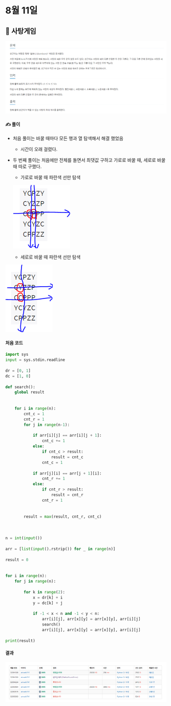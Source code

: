 # 8월 11일

## 🚩 사탕게임



[![image-20210811194445748](README.assets/image-20210811194445748.png)](https://www.acmicpc.net/problem/3085)



#### ✍ 풀이

- 처음 풀이는 바꿀 때마다 모든 행과 열 탐색해서 해결 했었음

  - 시간이 오래 걸렸다.

- 두 번째 풀이는 처음에만 전체를 돌면서 최댓값 구하고 가로로 바꿀 때, 세로로 바꿀 때 따로 구했다.

  - 가로로 바꿀 때 파란색 선만 탐색

  ![image-20210811194659478](README.assets/image-20210811194659478.png)

  - 세로로 바꿀 때 파란색 선만 탐색

![image-20210811194813019](README.assets/image-20210811194813019.png)

#### 처음 코드

```python
import sys
input = sys.stdin.readline

dr = [0, 1]
dc = [1, 0]

def search():
    global result


    for i in range(n):
        cnt_c = 1
        cnt_r = 1
        for j in range(n-1):

            if arr[i][j] == arr[i][j + 1]:
                cnt_c += 1
            else:
                if cnt_c > result:
                    result = cnt_c
                cnt_c = 1

            if arr[j][i] == arr[j + 1][i]:
                cnt_r += 1
            else:
                if cnt_r > result:
                    result = cnt_r
                cnt_r = 1


        result = max(result, cnt_r, cnt_c)



n = int(input())

arr = [list(input().rstrip()) for _ in range(n)]

result = 0


for i in range(n):
    for j in range(n):

        for k in range(2):
            x = dr[k] + i
            y = dc[k] + j

            if -1 < x < n and -1 < y < n:
                arr[i][j], arr[x][y] = arr[x][y], arr[i][j]
                search()
                arr[i][j], arr[x][y] = arr[x][y], arr[i][j]

print(result)

```



#### 결과

![image-20210811194829132](README.assets/image-20210811194829132.png)
